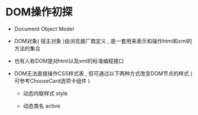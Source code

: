 # DOM操作初探

- Document Object Model

- DOM对象( 宿主对象 )由浏览器厂商定义 , 是一套用来表示和操作html和xml的方法的集合

- 也有人称DOM是对html以及xml的标准编程接口

- DOM无法直接操作CSS样式表 , 但可通过以下两种方式改变DOM节点的样式 ( 可参考ChooseCard选项卡组件 )

    - 动态内联样式 style

    - 动态类名 active
